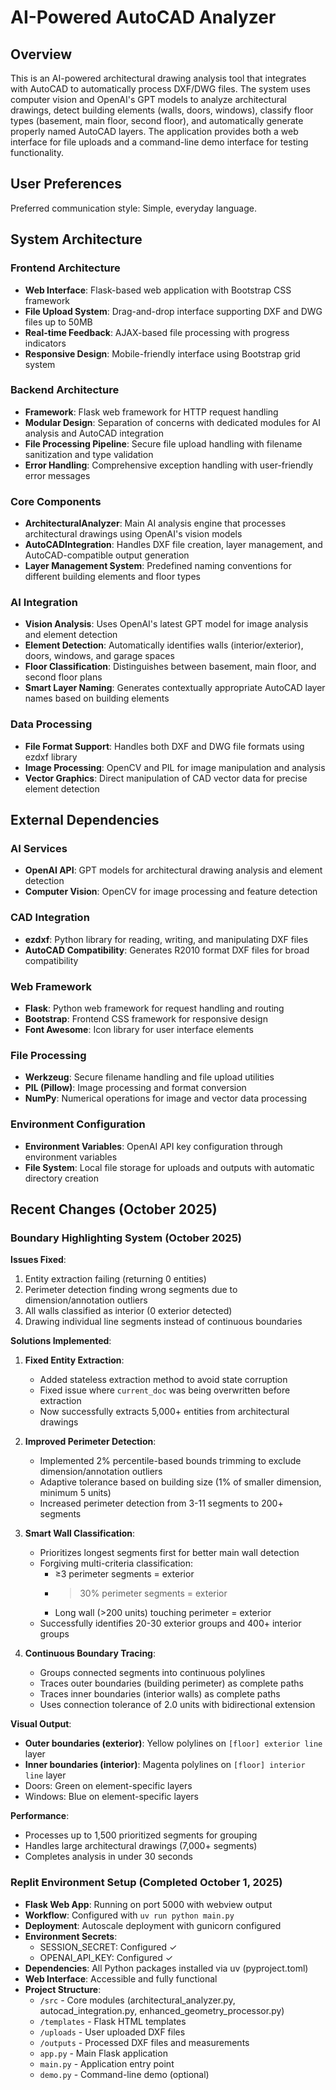 # AI-Powered AutoCAD Analyzer

## Overview

This is an AI-powered architectural drawing analysis tool that integrates with AutoCAD to automatically process DXF/DWG files. The system uses computer vision and OpenAI's GPT models to analyze architectural drawings, detect building elements (walls, doors, windows), classify floor types (basement, main floor, second floor), and automatically generate properly named AutoCAD layers. The application provides both a web interface for file uploads and a command-line demo interface for testing functionality.

## User Preferences

Preferred communication style: Simple, everyday language.

## System Architecture

### Frontend Architecture
- **Web Interface**: Flask-based web application with Bootstrap CSS framework
- **File Upload System**: Drag-and-drop interface supporting DXF and DWG files up to 50MB
- **Real-time Feedback**: AJAX-based file processing with progress indicators
- **Responsive Design**: Mobile-friendly interface using Bootstrap grid system

### Backend Architecture
- **Framework**: Flask web framework for HTTP request handling
- **Modular Design**: Separation of concerns with dedicated modules for AI analysis and AutoCAD integration
- **File Processing Pipeline**: Secure file upload handling with filename sanitization and type validation
- **Error Handling**: Comprehensive exception handling with user-friendly error messages

### Core Components
- **ArchitecturalAnalyzer**: Main AI analysis engine that processes architectural drawings using OpenAI's vision models
- **AutoCADIntegration**: Handles DXF file creation, layer management, and AutoCAD-compatible output generation
- **Layer Management System**: Predefined naming conventions for different building elements and floor types

### AI Integration
- **Vision Analysis**: Uses OpenAI's latest GPT model for image analysis and element detection
- **Element Detection**: Automatically identifies walls (interior/exterior), doors, windows, and garage spaces
- **Floor Classification**: Distinguishes between basement, main floor, and second floor plans
- **Smart Layer Naming**: Generates contextually appropriate AutoCAD layer names based on building elements

### Data Processing
- **File Format Support**: Handles both DXF and DWG file formats using ezdxf library
- **Image Processing**: OpenCV and PIL for image manipulation and analysis
- **Vector Graphics**: Direct manipulation of CAD vector data for precise element detection

## External Dependencies

### AI Services
- **OpenAI API**: GPT models for architectural drawing analysis and element detection
- **Computer Vision**: OpenCV for image processing and feature detection

### CAD Integration
- **ezdxf**: Python library for reading, writing, and manipulating DXF files
- **AutoCAD Compatibility**: Generates R2010 format DXF files for broad compatibility

### Web Framework
- **Flask**: Python web framework for request handling and routing
- **Bootstrap**: Frontend CSS framework for responsive design
- **Font Awesome**: Icon library for user interface elements

### File Processing
- **Werkzeug**: Secure filename handling and file upload utilities
- **PIL (Pillow)**: Image processing and format conversion
- **NumPy**: Numerical operations for image and vector data processing

### Environment Configuration
- **Environment Variables**: OpenAI API key configuration through environment variables
- **File System**: Local file storage for uploads and outputs with automatic directory creation

## Recent Changes (October 2025)

### Boundary Highlighting System (October 2025)
**Issues Fixed**: 
1. Entity extraction failing (returning 0 entities)
2. Perimeter detection finding wrong segments due to dimension/annotation outliers
3. All walls classified as interior (0 exterior detected)
4. Drawing individual line segments instead of continuous boundaries

**Solutions Implemented**:

1. **Fixed Entity Extraction**:
   - Added stateless extraction method to avoid state corruption
   - Fixed issue where `current_doc` was being overwritten before extraction
   - Now successfully extracts 5,000+ entities from architectural drawings

2. **Improved Perimeter Detection**:
   - Implemented 2% percentile-based bounds trimming to exclude dimension/annotation outliers
   - Adaptive tolerance based on building size (1% of smaller dimension, minimum 5 units)
   - Increased perimeter detection from 3-11 segments to 200+ segments

3. **Smart Wall Classification**:
   - Prioritizes longest segments first for better main wall detection
   - Forgiving multi-criteria classification:
     * ≥3 perimeter segments = exterior
     * >30% perimeter segments = exterior  
     * Long wall (>200 units) touching perimeter = exterior
   - Successfully identifies 20-30 exterior groups and 400+ interior groups

4. **Continuous Boundary Tracing**:
   - Groups connected segments into continuous polylines
   - Traces outer boundaries (building perimeter) as complete paths
   - Traces inner boundaries (interior walls) as complete paths
   - Uses connection tolerance of 2.0 units with bidirectional extension

**Visual Output**:
- **Outer boundaries (exterior)**: Yellow polylines on `[floor] exterior line` layer
- **Inner boundaries (interior)**: Magenta polylines on `[floor] interior line` layer
- Doors: Green on element-specific layers
- Windows: Blue on element-specific layers

**Performance**:
- Processes up to 1,500 prioritized segments for grouping
- Handles large architectural drawings (7,000+ segments)
- Completes analysis in under 30 seconds

### Replit Environment Setup (Completed October 1, 2025)
- **Flask Web App**: Running on port 5000 with webview output
- **Workflow**: Configured with `uv run python main.py`
- **Deployment**: Autoscale deployment with gunicorn configured
- **Environment Secrets**: 
  - SESSION_SECRET: Configured ✓
  - OPENAI_API_KEY: Configured ✓
- **Dependencies**: All Python packages installed via uv (pyproject.toml)
- **Web Interface**: Accessible and fully functional
- **Project Structure**:
  - `/src` - Core modules (architectural_analyzer.py, autocad_integration.py, enhanced_geometry_processor.py)
  - `/templates` - Flask HTML templates
  - `/uploads` - User uploaded DXF files
  - `/outputs` - Processed DXF files and measurements
  - `app.py` - Main Flask application
  - `main.py` - Application entry point
  - `demo.py` - Command-line demo (optional)